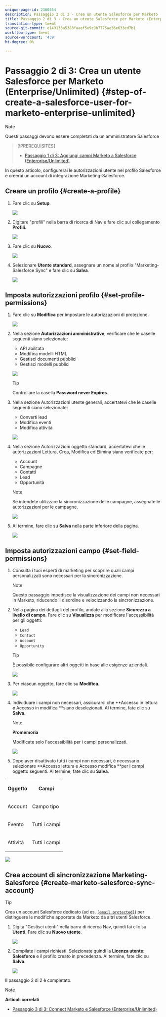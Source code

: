 ```yaml
---
unique-page-id: 2360364
description: Passaggio 2 di 3 - Crea un utente Salesforce per Marketo (Enterprise/Unlimited) - Marketo Docs - Documentazione prodotto
title: Passaggio 2 di 3 - Crea un utente Salesforce per Marketo (Enterprise/Unlimited)
translation-type: tm+mt
source-git-commit: e149133a5383faaef5e9c9b7775ae36e633ed7b1
workflow-type: tm+mt
source-wordcount: '439'
ht-degree: 0%

---
```



# Passaggio 2 di 3: Crea un utente Salesforce per Marketo (Enterprise/Unlimited) {#step-of-create-a-salesforce-user-for-marketo-enterprise-unlimited}

>[!NOTE]
>
>Questi passaggi devono essere completati da un amministratore Salesforce

>[!PREREQUISITES]
>
>* [Passaggio 1 di 3: Aggiungi campi Marketo a Salesforce (Enterprise/Unlimited)](step-1-of-3-add-marketo-fields-to-salesforce-enterprise-unlimited.md)

>



In questo articolo, configurerai le autorizzazioni utente nel profilo Salesforce e creerai un account di integrazione Marketing-Salesforce.

## Creare un profilo {#create-a-profile}

1. Fare clic su **Setup**.

   ![](assets/image2015-6-11-16-3a15-3a27.png)

1. Digitare &quot;profili&quot; nella barra di ricerca di Nav e fare clic sul collegamento **Profili**.

   ![](assets/sfdc-profiles-hands.png)

1. Fare clic su **Nuovo**.

   ![](assets/image2014-12-9-9-3a19-3a15.png)

1. Selezionare **Utente standard**, assegnare un nome al profilo &quot;Marketing-Salesforce Sync&quot; e fare clic su **Salva**.

   ![](assets/image2014-12-9-9-3a19-3a22.png)

## Imposta autorizzazioni profilo {#set-profile-permissions}

1. Fare clic su **Modifica** per impostare le autorizzazioni di protezione.

   ![](assets/image2014-12-9-9-3a19-3a30.png)

1. Nella sezione **Autorizzazioni amministrative**, verificare che le caselle seguenti siano selezionate:

   * API abilitata
   * Modifica modelli HTML
   * Gestisci documenti pubblici
   * Gestisci modelli pubblici

   ![](assets/image2014-12-9-9-3a19-3a38.png)

   >[!TIP]
   >
   >Controllare la casella **Password never Expires**.

1. Nella sezione Autorizzazioni utente generali, accertatevi che le caselle seguenti siano selezionate:

   * Converti lead
   * Modifica eventi
   * Modifica attività

   ![](assets/image2014-12-9-9-3a19-3a47.png)

1. Nella sezione Autorizzazioni oggetto standard, accertatevi che le autorizzazioni Lettura, Crea, Modifica ed Elimina siano verificate per:

   * Account
   * Campagne
   * Contatti
   * Lead
   * Opportunità

   >[!NOTE]
   >
   >Se intendete utilizzare la sincronizzazione delle campagne, assegnate le autorizzazioni per le campagne.

   ![](assets/image2014-12-9-9-3a19-3a57.png)

1. Al termine, fare clic su **Salva** nella parte inferiore della pagina.

   ![](assets/image2014-12-9-9-3a20-3a5.png)

## Imposta autorizzazioni campo {#set-field-permissions}

1. Consulta i tuoi esperti di marketing per scoprire quali campi personalizzati sono necessari per la sincronizzazione.

   >[!NOTE]
   >
   >Questo passaggio impedisce la visualizzazione dei campi non necessari in Marketo, riducendo il disordine e velocizzando la sincronizzazione.

1. Nella pagina dei dettagli del profilo, andate alla sezione **Sicurezza a livello di campo**. Fare clic su **Visualizza** per modificare l&#39;accessibilità per gli oggetti:

   * `Lead`
   * `Contact`
   * `Account`
   * `Opportunity`

   >[!TIP]
   >
   >È possibile configurare altri oggetti in base alle esigenze aziendali.

   ![](assets/image2014-12-9-9-3a20-3a14.png)

1. Per ciascun oggetto, fare clic su **Modifica**.

   ![](assets/sfdc-sync-field-edit1.png)

1. Individuare i campi non necessari, assicurarsi che **Accesso in lettura **e** Accesso in modifica **siano deselezionati. Al termine, fate clic su **Salva**.

   >[!NOTE]
   >
   >**Promemoria**
   >
   >
   >Modificate solo l&#39;accessibilità per i campi personalizzati.

   ![](assets/sfdc-sync-field-edit2.png)

1. Dopo aver disattivato tutti i campi non necessari, è necessario selezionare **Accesso lettura e Accesso modifica **per i campi oggetto seguenti. Al termine, fate clic su **Salva**.

<table> 
 <tbody> 
  <tr> 
   <th colspan="1" rowspan="1"><p>Oggetto</p></th> 
   <th colspan="1" rowspan="1"><p>Campi</p></th> 
  </tr> 
  <tr> 
   <td colspan="1" rowspan="1"><p>Account</p></td> 
   <td colspan="1" rowspan="1"><p>Campo tipo</p></td> 
  </tr> 
  <tr> 
   <td colspan="1" rowspan="1"><p>Evento</p></td> 
   <td colspan="1" rowspan="1"><p>Tutti i campi</p></td> 
  </tr> 
  <tr> 
   <td colspan="1" rowspan="1"><p>Attività</p></td> 
   <td colspan="1" rowspan="1"><p>Tutti i campi</p></td> 
  </tr> 
 </tbody> 
</table>

![](assets/sfdc-check-the-boxes.png)

## Crea account di sincronizzazione Marketing-Salesforce {#create-marketo-salesforce-sync-account}

>[!TIP]
>
>Crea un account Salesforce dedicato (ad es. [`[email protected]`](http://docs.marketo.com/cdn-cgi/l/email-protection#89e4e8fbe2ecfde6c9f0e6fcfbeae6e4f9e8e7f0a7eae6e4)) per distinguere le modifiche apportate da Marketo da altri utenti Salesforce.

1. Digita &quot;Gestisci utenti&quot; nella barra di ricerca Nav, quindi fai clic su **Utenti**. Fare clic su **Nuovo utente**.

   ![](assets/sfdc-new-users.png)

1. Compilate i campi richiesti. Selezionate quindi la **Licenza utente: Salesforce** e il profilo creato in precedenza. Al termine, fate clic su **Salva**.

   ![](assets/image2014-12-9-9-3a20-3a56.png)

Il passaggio 2 di 2 è completato.

>[!NOTE]
>
>**Articoli correlati**
>
>* [Passaggio 3 di 3: Connect Marketo e Salesforce (Enterprise/Unlimited)](step-3-of-3-connect-marketo-and-salesforce-enterprise-unlimited.md)

>



